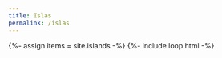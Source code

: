 ```yaml
---
title: Islas
permalink: /islas
---
```


{%- assign items = site.islands -%}
{%- include loop.html -%}
